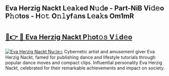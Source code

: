 ## Eva Herzig Nackt L𝚎a𝚔ed N𝚞𝚍e - Part-NiB Vi𝚍𝚎o P𝚑𝚘tos - H𝚘𝚝 O𝚗𝚕yf𝚊ns L𝚎a𝚔s Om1mR

# <h2><a href="http://kf4dfg.oniu.top/?m=Eva+Herzig+Nackt">🔗👉 🔴 Eva Herzig Nackt P𝚑ot𝚘𝚜 V𝚒d𝚎o</a></h2>

[![Eva Herzig Nackt Nu𝚍e𝚜](https://i.imgur.com/0qMVB7G.gif)](http://kf4dfg.oniu.top/?m=Eva+Herzig+Nackt)
Cybernetic artist and amusement giver Eva Herzig Nackt, famed for publishing dance and lifestyle tutorials through popular dance moves and compact clips. Influential personality Eva Herzig Nackt, celebrated for their remarkable achievements and impact on society.  
